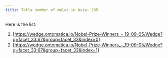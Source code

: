 ```yaml
---
title: Totla number of males in Asia: 235
---
```


Here is the list:

1. [https://wedge.ontomatica.io/Nobel-Prize-Winners_-_19-09-05/Wedge?q=facet_33:67&group=facet_33&index=0]
2. [https://wedge.ontomatica.io/Nobel-Prize-Winners_-_19-09-05/Wedge?q=facet_33:67&group=facet_33&index=1]
